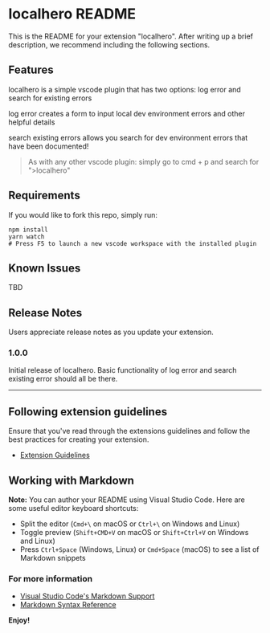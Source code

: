 # localhero README

This is the README for your extension "localhero". After writing up a brief description, we recommend including the following sections.

## Features

localhero is a simple vscode plugin that has two options: log error and search for existing errors

log error creates a form to input local dev environment errors and other helpful details

search existing errors allows you search for dev environment errors that have been documented!

> As with any other vscode plugin: simply go to cmd + p and search for ">localhero"


## Requirements

If you would like to fork this repo, simply run:
```
npm install
yarn watch
# Press F5 to launch a new vscode workspace with the installed plugin
```

## Known Issues

TBD

## Release Notes

Users appreciate release notes as you update your extension.

### 1.0.0

Initial release of localhero. Basic functionality of log error and search existing error should all be there.

-----------------------------------------------------------------------------------------------------------
## Following extension guidelines

Ensure that you've read through the extensions guidelines and follow the best practices for creating your extension.

* [Extension Guidelines](https://code.visualstudio.com/api/references/extension-guidelines)

## Working with Markdown

**Note:** You can author your README using Visual Studio Code.  Here are some useful editor keyboard shortcuts:

* Split the editor (`Cmd+\` on macOS or `Ctrl+\` on Windows and Linux)
* Toggle preview (`Shift+CMD+V` on macOS or `Shift+Ctrl+V` on Windows and Linux)
* Press `Ctrl+Space` (Windows, Linux) or `Cmd+Space` (macOS) to see a list of Markdown snippets

### For more information

* [Visual Studio Code's Markdown Support](http://code.visualstudio.com/docs/languages/markdown)
* [Markdown Syntax Reference](https://help.github.com/articles/markdown-basics/)

**Enjoy!**
